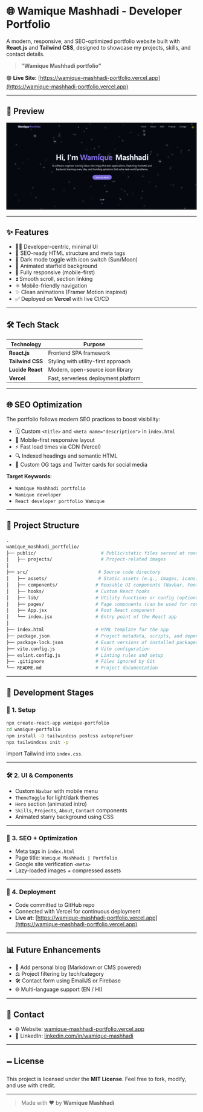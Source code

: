 # 🌐 Wamique Mashhadi - Developer Portfolio

A modern, responsive, and SEO-optimized portfolio website built with **React.js** and **Tailwind CSS**, designed to showcase my projects, skills, and contact details.

> **"Wamique Mashhadi portfolio"**

🟢 **Live Site:** [https://wamique-mashhadi-portfolio.vercel.app](https://wamique-mashhadi-portfolio.vercel.app)

---

## 📸 Preview

![Portfolio Preview](./public/projects/wamique_portfolio.png) <!-- Optional: Replace with actual screenshot path -->

---

## ✨ Features

* 🧑‍💻 Developer-centric, minimal UI
* 🎯 SEO-ready HTML structure and meta tags
* 🌃 Dark mode toggle with icon switch (Sun/Moon)
* 🌌 Animated starfield background
* 📱 Fully responsive (mobile-first)
* ⏫ Smooth scroll, section linking
* ⚛️ Mobile-friendly navigation
* ✨ Clean animations (Framer Motion inspired)
* ✅ Deployed on **Vercel** with live CI/CD

---

## 🛠️ Tech Stack

| Technology       | Purpose                              |
| ---------------- | ------------------------------------ |
| **React.js**     | Frontend SPA framework               |
| **Tailwind CSS** | Styling with utility-first approach  |
| **Lucide React** | Modern, open-source icon library     |
| **Vercel**       | Fast, serverless deployment platform |

---

## 🌐 SEO Optimization

The portfolio follows modern SEO practices to boost visibility:

* 🗓️ Custom `<title>` and `<meta name="description">` in `index.html`
* 📲 Mobile-first responsive layout
* ⚡ Fast load times via CDN (Vercel)
* 🔍 Indexed headings and semantic HTML
* 🔗 Custom OG tags and Twitter cards for social media

**Target Keywords:**

* `Wamique Mashhadi portfolio`
* `Wamique developer`
* `React developer portfolio Wamique`

---

## 🧱 Project Structure

```bash
.
wamique_mashhadi_portfolio/
├── public/                        # Public/static files served at root URL
│   ├── projects/                  # Project-related images
│
├── src/                          # Source code directory
│   ├── assets/                   # Static assets (e.g., images, icons)
│   ├── components/              # Reusable UI components (Navbar, Footer, etc.)
│   ├── hooks/                   # Custom React hooks
│   ├── lib/                     # Utility functions or config (optional)
│   ├── pages/                   # Page components (can be used for routing)
│   ├── App.jsx                  # Root React component
│   └── index.jsx                # Entry point of the React app
│
├── index.html                   # HTML template for the app
├── package.json                 # Project metadata, scripts, and dependencies
├── package-lock.json            # Exact versions of installed packages
├── vite.config.js               # Vite configuration
├── eslint.config.js             # Linting rules and setup
├── .gitignore                   # Files ignored by Git
└── README.md                    # Project documentation

```

---

## 🚀 Development Stages

### 🔧 1. Setup

```bash
npx create-react-app wamique-portfolio
cd wamique-portfolio
npm install -D tailwindcss postcss autoprefixer
npx tailwindcss init -p
```

import Tailwind into `index.css`.

---

### 🛠️ 2. UI & Components

* Custom `Navbar` with mobile menu
* `ThemeToggle` for light/dark themes
* `Hero` section (animated intro)
* `Skills`, `Projects`, `About`, `Contact` components
* Animated starry background using CSS

---

### 🔮 3. SEO + Optimization

* Meta tags in `index.html`
* Page title: `Wamique Mashhadi | Portfolio`
* Google site verification `<meta>` 
* Lazy-loaded images + compressed assets

---

### 🚀 4. Deployment

* Code committed to GitHub repo
* Connected with Vercel for continuous deployment
* **Live at:** [https://wamique-mashhadi-portfolio.vercel.app](https://wamique-mashhadi-portfolio.vercel.app)

---

## 📊 Future Enhancements

* 📖 Add personal blog (Markdown or CMS powered)
* ⚖️ Project filtering by tech/category
* 🛠️ Contact form using EmailJS or Firebase
* 🌐 Multi-language support (EN / HI)

---

## 📩 Contact

* 🌐 Website: [wamique-mashhadi-portfolio.vercel.app](https://wamique-mashhadi-portfolio.vercel.app)
* 💼 LinkedIn: [linkedin.com/in/wamique-mashhadi](https://www.linkedin.com/in/wamique-mashhadi-76930a229/)

---

## 🗕️ License

This project is licensed under the **MIT License**. Feel free to fork, modify, and use with credit.

---


> Made with ❤️ by **Wamique Mashhadi**
